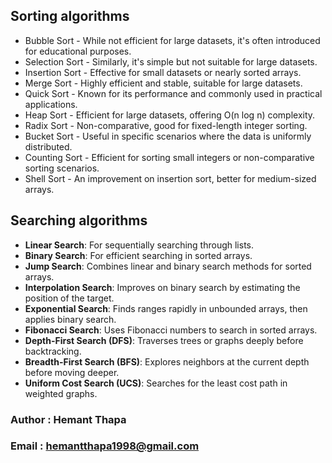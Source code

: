 ## Sorting algorithms 

- Bubble Sort - While not efficient for large datasets, it's often introduced for educational purposes.
- Selection Sort - Similarly, it's simple but not suitable for large datasets.
- Insertion Sort - Effective for small datasets or nearly sorted arrays.
- Merge Sort - Highly efficient and stable, suitable for large datasets.
- Quick Sort - Known for its performance and commonly used in practical applications.
- Heap Sort - Efficient for large datasets, offering O(n log n) complexity.
- Radix Sort - Non-comparative, good for fixed-length integer sorting.
- Bucket Sort - Useful in specific scenarios where the data is uniformly distributed.
- Counting Sort - Efficient for sorting small integers or non-comparative sorting scenarios.
- Shell Sort - An improvement on insertion sort, better for medium-sized arrays.
  
## Searching algorithms 

- **Linear Search**: For sequentially searching through lists.
- **Binary Search**: For efficient searching in sorted arrays.
- **Jump Search**: Combines linear and binary search methods for sorted arrays.
- **Interpolation Search**: Improves on binary search by estimating the position of the target.
- **Exponential Search**: Finds ranges rapidly in unbounded arrays, then applies binary search.
- **Fibonacci Search**: Uses Fibonacci numbers to search in sorted arrays.
- **Depth-First Search (DFS)**: Traverses trees or graphs deeply before backtracking.
- **Breadth-First Search (BFS)**: Explores neighbors at the current depth before moving deeper.
- **Uniform Cost Search (UCS)**: Searches for the least cost path in weighted graphs.

### Author : Hemant Thapa

### Email : hemantthapa1998@gmail.com
